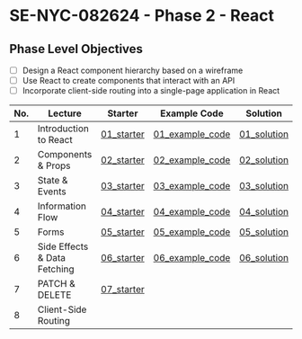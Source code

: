 # SE-NYC-082624 - Phase 2 - React

## Phase Level Objectives

- [ ] Design a React component hierarchy based on a wireframe
- [ ] Use React to create components that interact with an API
- [ ] Incorporate client-side routing into a single-page application in React

|No. | Lecture                          | Starter 	| Example Code 	| Solution 	|
|----|------------------------------	|:-----:	|--------	|---------	|
|1 | Introduction to React              |[01_starter](https://github.com/RikkuX491/SE-NYC-082624-Phase-2/tree/01_starter)|[01_example_code](https://github.com/RikkuX491/SE-NYC-082624-Phase-2/tree/01_example_code)|[01_solution](https://github.com/RikkuX491/SE-NYC-082624-Phase-2/tree/01_solution)|
|2 | Components & Props                 |[02_starter](https://github.com/RikkuX491/SE-NYC-082624-Phase-2/tree/02_starter)|[02_example_code](https://github.com/RikkuX491/SE-NYC-082624-Phase-2/tree/02_example_code)|[02_solution](https://github.com/RikkuX491/SE-NYC-082624-Phase-2/tree/02_solution)|
|3 | State & Events                     |[03_starter](https://github.com/RikkuX491/SE-NYC-082624-Phase-2/tree/03_starter)|[03_example_code](https://github.com/RikkuX491/SE-NYC-082624-Phase-2/tree/03_example_code)|[03_solution](https://github.com/RikkuX491/SE-NYC-082624-Phase-2/tree/03_solution)|
|4 | Information Flow                   |[04_starter](https://github.com/RikkuX491/SE-NYC-082624-Phase-2/tree/04_starter)|[04_example_code](https://github.com/RikkuX491/SE-NYC-082624-Phase-2/tree/04_example_code)|[04_solution](https://github.com/RikkuX491/SE-NYC-082624-Phase-2/tree/04_solution)|
|5 | Forms                              |[05_starter](https://github.com/RikkuX491/SE-NYC-082624-Phase-2/tree/05_starter)|[05_example_code](https://github.com/RikkuX491/SE-NYC-082624-Phase-2/tree/05_example_code)|[05_solution](https://github.com/RikkuX491/SE-NYC-082624-Phase-2/tree/05_solution)|
|6 | Side Effects & Data Fetching       |[06_starter](https://github.com/RikkuX491/SE-NYC-082624-Phase-2/tree/06_starter)|[06_example_code](https://github.com/RikkuX491/SE-NYC-082624-Phase-2/tree/06_example_code)|[06_solution](https://github.com/RikkuX491/SE-NYC-082624-Phase-2/tree/06_solution)|
|7 | PATCH & DELETE                     |[07_starter](https://github.com/RikkuX491/SE-NYC-082624-Phase-2/tree/07_starter)|||
|8 | Client-Side Routing                ||||